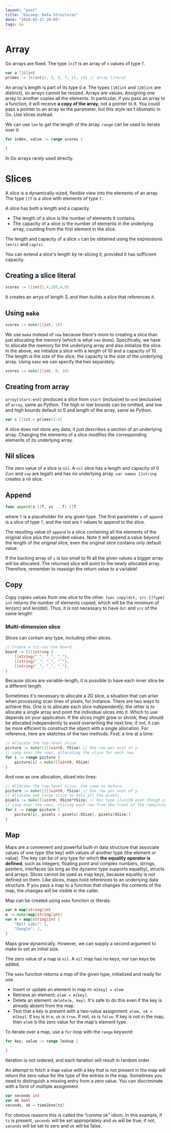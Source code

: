 ```yaml
---
layout: "post"
title: "GoLang: Data Structures"
date: "2018-02-17 20:05"
tags: Go
---
```


# Array
Go arrays are fixed. The type `[n]T` is an array of `n` values of type `T`.

```go
var a [10]int
primes := [6]int{2, 3, 5, 7, 11, 13} // array literal
```
An array's length is part of its type (i.e. The types `[10]int` and `[20]int` are distinct), so arrays cannot be resized. Arrays are values. Assigning one array to another copies all the elements. In particular, if you pass an array to a function, it will receive **a copy of the array**, not a pointer to it. You could pass a pointer to an array as the parameter, but this style isn't idiomatic in Go. Use slices instead.

We can use `len` to get the length of the array. `range` can be used to iterate over it:

```go
for index, value := range scores {

}
```

In Go arrays rarely used directly.

# Slices
A slice is a dynamically-sized, flexible view into the elements of an array. The type `[]T` is a slice with elements of type `T`.

A slice has both a length and a capacity.

* The length of a slice is the number of elements it contains.
* The capacity of a slice is the number of elements in the underlying array, counting from the first element in the slice.

The length and capacity of a slice `s` can be obtained using the expressions `len(s)` and `cap(s)`.

You can extend a slice's length by re-slicing it, provided it has sufficient capacity.

## Creating a slice literal
```go
scores := []int{1,4,293,4,9}
```
It creates an arrya of length 3, and then builds a slice that references it.

## Using `make`

```go
scores := make([]int, 10)
```

We use `make` instead of `new` because there's more to creating a slice than just allocating the memory (which is what `new` does). Specifically, we have to allocate the memory for the underlying array and also initialize the slice.  In the above, we initialize a slice with a length of 10 and a capacity of 10. The length is the size of the slice, the capacity is the size of the underlying array. Using `make` we can specify the two separately.

```go
scores := make([]int, 0, 10)
```

## Creating from array
`array[start:end]` produces a slice from `start` (inclusive) to `end` (exclusive) of `array`, same as Python. The high or low bounds can be omitted, and low and high bounds default to 0 and length of the array, same as Python.

```go
var s []int = primes[1:4]
```

A slice does not store any data, it just describes a section of an underlying array. Changing the elements of a slice modifies the corresponding elements of its underlying array.

## Nil slices
The zero value of a slice is `nil`. A `nil` slice has a length and capacity of 0 (`len` and `cap` are legal!) and has no underlying array. `var names []string` creates a nil slice.

## Append
```go
func append(s []T, vs ...T) []T
```
where `T` is a placeholder for any given type. The first parameter `s` of `append` is a slice of type `T`, and the rest are `T` values to append to the slice.

The resulting value of `append` is a slice containing all the elements of the original slice plus the provided values. Note it will append a value beyond the length of the original slice, even the original slice contains only default value.

If the backing array of `s` is too small to fit all the given values a bigger array will be allocated. The returned slice will point to the newly allocated array. Therefore, remember to reassign the return value to a variable!

## Copy
Copy copies values from one slice to the other. `func copy(dst, src []Type) int` returns the number of elements copied, which will be the minimum of len(src) and len(dst). Thus, it is not necessary to have `dst` and `src` of the same length!

### Multi-dimension slice
Slices can contain any type, including other slices.

```go
// Create a tic-tac-toe board.
board := [][]string {
	[]string{"_", "_", "_"},
	[]string{"_", "_", "_"},
	[]string{"_", "_", "_"},
}
```

Because slices are variable-length, it is possible to have each inner slice be a different length.

Sometimes it's necessary to allocate a 2D slice, a situation that can arise when processing scan lines of pixels, for instance. There are two ways to achieve this. One is to allocate each slice independently; the other is to allocate a single array and point the individual slices into it. Which to use depends on your application. If the slices might grow or shrink, they should be allocated independently to avoid overwriting the next line; if not, it can be more efficient to construct the object with a single allocation. For reference, here are sketches of the two methods. First, a line at a time:

```go
// Allocate the top-level slice.
picture := make([][]uint8, YSize) // One row per unit of y.
// Loop over the rows, allocating the slice for each row.
for i := range picture {
	picture[i] = make([]uint8, XSize)
}
```
And now as one allocation, sliced into lines:

```go
// Allocate the top-level slice, the same as before.
picture := make([][]uint8, YSize) // One row per unit of y.
// Allocate one large slice to hold all the pixels.
pixels := make([]uint8, XSize*YSize) // Has type []uint8 even though picture is [][]uint8.
// Loop over the rows, slicing each row from the front of the remaining pixels slice.
for i := range picture {
	picture[i], pixels = pixels[:XSize], pixels[XSize:]
}
```

## Map
Maps are a convenient and powerful built-in data structure that associate values of one type (the key) with values of another type (the element or value). The key can be of any type for which **the equality operator is defined**, such as integers, floating point and complex numbers, strings, pointers, interfaces (as long as the dynamic type supports equality), structs and arrays. Slices cannot be used as map keys, because equality is not defined on them. Like slices, maps hold references to an underlying data structure. If you pass a map to a function that changes the contents of the map, the changes will be visible in the caller.

Map can be created using `make` function or literals:

```go
var m map[string]int
m := make(map[string]int)
var m = map[string]int {
	"Bell Labs": 1,
	"Google": 2,
}
```

Maps grow dynamically. However, we can supply a second argument to make to set an initial size.

The zero value of a map is `nil`. A `nil` map has no keys, nor can keys be added.

The `make` function returns a map of the given type, initialized and ready for use.

* Insert or update an element in map m: `m[key] = elem`
* Retrieve an element: `elem = m[key]`.
* Delete an element: `delete(m, key)`. It's safe to do this even if the key is already absent from the map.
* Test that a key is present with a two-value assignment: `elem, ok = m[key]`. If `key` is in `m`, `ok` is `true`. If not, `ok` is `false`. If key is not in the map, then `elem` is the zero value for the map's element type.

To iterate over a map, use a `for` loop with the `range` keyword:

```go
for key, value := range lookup {
  ...
}
```
Iteration is not ordered, and each iteration will result in random order.

An attempt to fetch a map value with a key that is not present in the map will return the zero value for the type of the entries in the map. Sometimes you need to distinguish a missing entry from a zero value. You can discriminate with a form of multiple assignment.

```go
var seconds int
var ok bool
seconds, ok = timeZone[tz]
```
For obvious reasons this is called the “comma ok” idiom. In this example, if `tz` is present, `seconds` will be set appropriately and `ok` will be true; if not, `seconds` will be set to zero and `ok` will be false.
